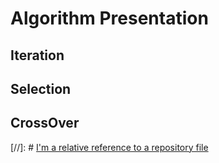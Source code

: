
# Algorithm Presentation

## Iteration

## Selection

## CrossOver

[//]: # [I'm a relative reference to a repository file](../blob/master/LICENSE)